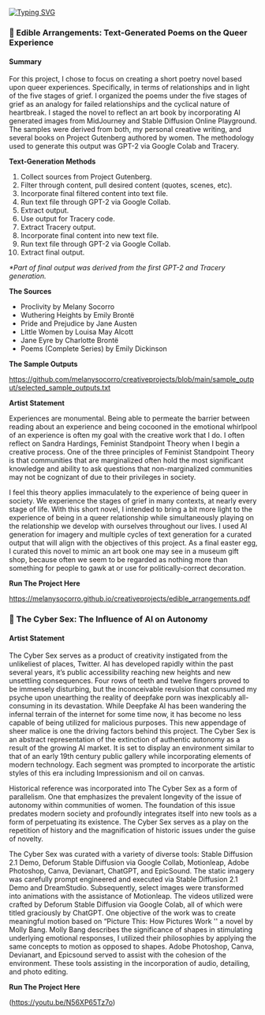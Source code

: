 <a href="https://git.io/typing-svg"><img src="https://readme-typing-svg.demolab.com?font=Poppins&weight=800&pause=1000&color=4E54CA&vCenter=true&width=429&height=25&lines=WELCOME+TO+MY+CREATIVE+PROJECTS" alt="Typing SVG" /></a>
### 💜 Edible Arrangements: Text-Generated Poems on the Queer Experience
#### Summary 
For this project, I chose to focus on creating a short poetry novel based upon queer experiences. Specifically, in terms of relationships and in light of the five stages of grief. I organized the poems under the five stages of grief as an analogy for failed relationships and the cyclical nature of heartbreak. I staged the novel to reflect an art book by incorporating AI generated images from MidJourney and Stable Diffusion Online Playground. The samples were derived from both, my personal creative writing, and several books on Project Gutenberg authored by women. The methodology used to generate this output was GPT-2 via Google Colab and Tracery. 

<strong> Text-Generation Methods</strong>
1. Collect sources from Project Gutenberg.
2. Filter through content, pull desired content (quotes, scenes, etc). 
3. Incorporate final filtered content into text file. 
4. Run text file through GPT-2 via Google Collab.
5. Extract output. 
6. Use output for Tracery code. 
7. Extract Tracery output. 
8. Incorporate final content into new text file.
9. Run text file through GPT-2 via Google Collab.
10. Extract final output. 

<i>*Part of final output was derived from the first GPT-2 and Tracery generation.</i>

<strong>The Sources </strong>
  - Proclivity by Melany Socorro 
  - Wuthering Heights by Emily Brontë
  - Pride and Prejudice by Jane Austen
  - Little Women by Louisa May Alcott
  - Jane Eyre by Charlotte Brontë 
  - Poems (Complete Series) by Emily Dickinson

<strong> The Sample Outputs </strong>

https://github.com/melanysocorro/creativeprojects/blob/main/sample_output/selected_sample_outputs.txt


<strong>Artist Statement</strong>

Experiences are monumental. Being able to permeate the barrier between reading about an experience and being cocooned in the emotional whirlpool of an experience is often my goal with the creative work that I do. I often reflect on Sandra Hardings, Feminist Standpoint Theory when I begin a creative process. One of the three principles of Feminist Standpoint Theory is that communities that are marginalized often hold the most significant knowledge and ability to ask questions that non-marginalized communities may not be cognizant of due to their privileges in society.

I feel this theory applies immaculately to the experience of being queer in society. We experience the stages of grief in many contexts, at nearly every stage of life. With this short novel, I intended to bring a bit more light to the experience of being in a queer relationship while simultaneously playing on the relationship we develop with ourselves throughout our lives. I used AI generation for imagery and multiple cycles of text generation for a curated output that will align with the objectives of this project. As a final easter egg, I curated this novel to mimic an art book one may see in a museum gift shop, because often we seem to be regarded as nothing more than something for people to gawk at or use for politically-correct decoration.

<strong>Run The Project Here</strong> 

https://melanysocorro.github.io/creativeprojects/edible_arrangements.pdf

### 💜 The Cyber Sex: The Influence of AI on Autonomy
#### Artist Statement 
The Cyber Sex serves as a product of creativity instigated from the unlikeliest of places, Twitter. AI has developed rapidly within the past several years, it’s public accessibility reaching new heights and new unsettling consequences. Four rows of teeth and twelve fingers proved to be immensely disturbing, but the inconceivable revulsion that consumed my psyche upon unearthing the reality of deepfake porn was inexplicably all-consuming in its devastation. While Deepfake AI has been wandering the infernal terrain of the internet for some time now, it has become no less capable of being utilized for malicious purposes. This new appendage of sheer malice is one the driving factors behind this project. The Cyber Sex is an abstract representation of the extinction of authentic autonomy as a result of the growing AI market. It is set to display an environment similar to that of an early 19th century public gallery while incorporating elements of modern technology. Each segment was prompted to incorporate the artistic styles of this era including Impressionism and oil on canvas. 
        
Historical reference was incorporated into The Cyber Sex as a form of parallelism. One that emphasizes the prevalent longevity of the issue of autonomy within communities of women. The foundation of this issue predates modern society and profoundly integrates itself into new tools as a form of perpetuating its existence. The Cyber Sex serves as a play on the repetition of history and the magnification of historic issues under the guise of novelty. 

The Cyber Sex was curated with a variety of diverse tools: Stable Diffusion 2.1 Demo, Deforum Stable Diffusion via Google Collab, Motionleap, Adobe Photoshop, Canva, Devianart, ChatGPT, and EpicSound. The static imagery was carefully prompt engineered and executed via Stable Diffusion 2.1 Demo and DreamStudio. Subsequently, select images were transformed into animations with the assistance of Motionleap. The videos utilized were crafted by Deforum Stable Diffusion via Google Colab, all of which were titled graciously by ChatGPT. One objective of the work was to create meaningful motion based on “Picture This: How Pictures Work '' a novel by Molly Bang. Molly Bang describes the significance of shapes in stimulating underlying emotional responses, I utilized their philosophies by applying the same concepts to motion as opposed to shapes. Adobe Photoshop, Canva, Devianart, and Epicsound served to assist with the cohesion of the environment. These tools assisting in the incorporation of audio, detailing, and photo editing. 

<strong>Run The Project Here</strong>

(https://youtu.be/N56XP65Tz7o)

